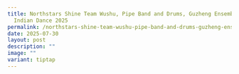 ```yaml
---
title: Northstars Shine Team Wushu, Pipe Band and Drums, Guzheng Ensemble and
  Indian Dance 2025
permalink: /northstars-shine-team-wushu-pipe-band-and-drums-guzheng-ensemble-and-indian-dance-2025/
date: 2025-07-30
layout: post
description: ""
image: ""
variant: tiptap
---
```

